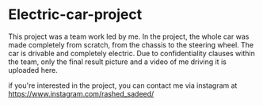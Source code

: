 # Electric-car-project
This project was a team work led by me. In the project, the whole car was made completely from scratch, from the chassis to the steering wheel.
The car is drivable and completely electric. Due to confidentiality clauses within the team, only the final result picture and a video of me driving it is uploaded here.


if you're interested in the project, you can contact me via instagram at https://www.instagram.com/rashed_sadeed/

